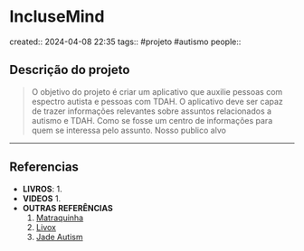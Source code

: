 # IncluseMind
created:: 2024-04-08 22:35
tags:: #projeto #autismo
people::

## Descrição do projeto
> O objetivo do projeto é criar um aplicativo que auxilie pessoas com espectro autista e pessoas com TDAH.
> O aplicativo deve ser capaz de trazer informações relevantes sobre assuntos relacionados a autismo e TDAH. Como se fosse um centro de informações para quem se interessa pelo assunto.
> Nosso publico alvo 

---
## Referencias
- **LIVROS**:
	1. 
- **VIDEOS**
	1. 
- **OUTRAS REFERÊNCIAS**
	1. [Matraquinha](https://play.google.com/store/apps/details?id=com.phonegap.matraquinha&hl=pt_BR&gl=US)
	2. [Livox](https://play.google.com/store/apps/details?id=br.com.livox&hl=pt_BR&gl=US)
	3. [Jade Autism](https://play.google.com/store/apps/details?id=com.jadeautism.jadeautism&hl=pt_BR&gl=US)